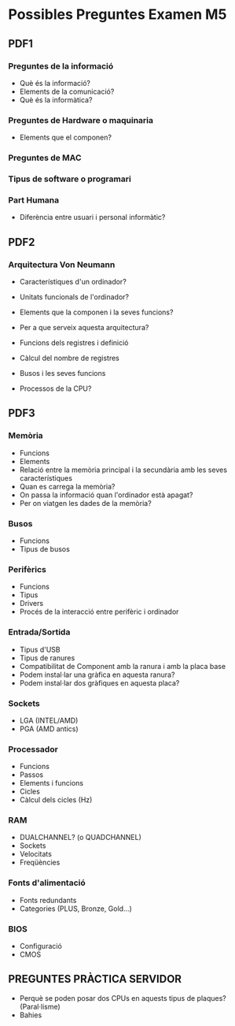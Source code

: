# Possibles Preguntes Examen M5

## PDF1

### Preguntes de la informació
- Què és la informació?
- Elements de la comunicació?
- Què és la informàtica?

### Preguntes de Hardware o maquinaria
- Elements que el componen?

### Preguntes de MAC
### Tipus de software o programari

### Part Humana
- Diferència entre usuari i personal informàtic?

## PDF2

### Arquitectura Von Neumann
- Característiques d'un ordinador?
- Unitats funcionals de l'ordinador?
- Elements que la componen i la seves funcions?
  
- Per a que serveix aquesta arquitectura?
- Funcions dels registres i definició
- Càlcul del nombre de registres
- Busos i les seves funcions
- Processos de la CPU?

## PDF3

### Memòria
- Funcions
- Elements
- Relació entre la memòria principal i la secundària amb les seves característiques
- Quan es carrega la memòria?
- On passa la informació quan l'ordinador està apagat?
- Per on viatgen les dades de la memòria?

### Busos
- Funcions
- Tipus de busos

### Perifèrics
- Funcions
- Tipus
- Drivers
- Procés de la interacció entre perifèric i ordinador

### Entrada/Sortida
- Tipus d'USB
- Tipus de ranures
- Compatibilitat de Component amb la ranura i amb la placa base
- Podem instal·lar una gràfica en aquesta ranura?
- Podem instal·lar dos gràfiques en aquesta placa?

### Sockets
- LGA (INTEL/AMD)
- PGA (AMD antics)

### Processador
- Funcions
- Passos
- Elements i funcions
- Cicles
- Càlcul dels cicles (Hz)

### RAM
- DUALCHANNEL? (o QUADCHANNEL)
- Sockets
- Velocitats
- Freqüències

### Fonts d'alimentació
- Fonts redundants
- Categories (PLUS, Bronze, Gold...)

### BIOS
- Configuració
- CMOS

## PREGUNTES PRÀCTICA SERVIDOR
- Perquè se poden posar dos CPUs en aquests tipus de plaques? (Paral·lisme)
- Bahies
